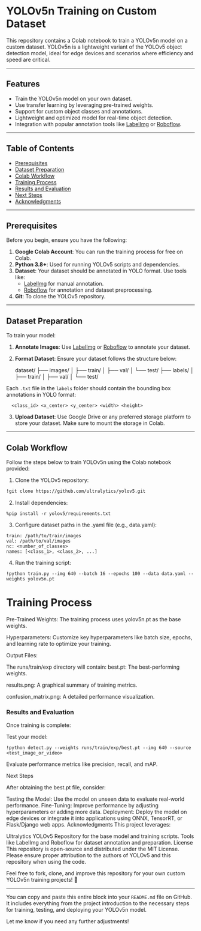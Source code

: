 # **YOLOv5n Training on Custom Dataset**

This repository contains a Colab notebook to train a YOLOv5n model on a custom dataset. YOLOv5n is a lightweight variant of the YOLOv5 object detection model, ideal for edge devices and scenarios where efficiency and speed are critical.

---

## **Features**
- Train the YOLOv5n model on your own dataset.
- Use transfer learning by leveraging pre-trained weights.
- Support for custom object classes and annotations.
- Lightweight and optimized model for real-time object detection.
- Integration with popular annotation tools like [LabelImg](https://github.com/heartexlabs/labelImg) or [Roboflow](https://roboflow.com/).

---

## **Table of Contents**
- [Prerequisites](#prerequisites)
- [Dataset Preparation](#dataset-preparation)
- [Colab Workflow](#colab-workflow)
- [Training Process](#training-process)
- [Results and Evaluation](#results-and-evaluation)
- [Next Steps](#next-steps)
- [Acknowledgments](#acknowledgments)

---

## **Prerequisites**
Before you begin, ensure you have the following:
1. **Google Colab Account**: You can run the training process for free on Colab.
2. **Python 3.8+**: Used for running YOLOv5 scripts and dependencies.
3. **Dataset**: Your dataset should be annotated in YOLO format. Use tools like:
   - [LabelImg](https://github.com/heartexlabs/labelImg) for manual annotation.
   - [Roboflow](https://roboflow.com/) for annotation and dataset preprocessing.
4. **Git**: To clone the YOLOv5 repository.

---

## **Dataset Preparation**
To train your model:
1. **Annotate Images**: Use [LabelImg](https://github.com/heartexlabs/labelImg) or [Roboflow](https://roboflow.com/) to annotate your dataset.
2. **Format Dataset**: Ensure your dataset follows the structure below:

   dataset/
   ├── images/
   │ ├── train/
   │ ├── val/
   │ └── test/
   ├── labels/
   │ ├── train/
   │ ├── val/
   │ └── test/

Each `.txt` file in the `labels` folder should contain the bounding box annotations in YOLO format:

      <class_id> <x_center> <y_center> <width> <height>

3. **Upload Dataset**: Use Google Drive or any preferred storage platform to store your dataset. Make sure to mount the storage in Colab.

---

## **Colab Workflow**
Follow the steps below to train YOLOv5n using the Colab notebook provided:
1. Clone the YOLOv5 repository:
```bash
!git clone https://github.com/ultralytics/yolov5.git
```
2. Install dependencies:
```
%pip install -r yolov5/requirements.txt
```
3. Configure dataset paths in the .yaml file (e.g., data.yaml):
```
train: /path/to/train/images
val: /path/to/val/images
nc: <number_of_classes>
names: [<class_1>, <class_2>, ...]
```
4. Run the training script:
```
!python train.py --img 640 --batch 16 --epochs 100 --data data.yaml --weights yolov5n.pt
```

# Training Process
Pre-Trained Weights: The training process uses yolov5n.pt as the base weights.

Hyperparameters: Customize key hyperparameters like batch size, epochs, and learning rate to optimize your training.

Output Files:

The runs/train/exp directory will contain:
best.pt: The best-performing weights.

results.png: A graphical summary of training metrics.

confusion_matrix.png: A detailed performance visualization.

### Results and Evaluation
Once training is complete:

Test your model:
```
!python detect.py --weights runs/train/exp/best.pt --img 640 --source <test_image_or_video>
```
Evaluate performance metrics like precision, recall, and mAP.

Next Steps

After obtaining the best.pt file, consider:

Testing the Model: Use the model on unseen data to evaluate real-world performance.
Fine-Tuning: Improve performance by adjusting hyperparameters or adding more data.
Deployment: Deploy the model on edge devices or integrate it into applications using ONNX, TensorRT, or Flask/Django web apps.
Acknowledgments
This project leverages:

Ultralytics YOLOv5 Repository for the base model and training scripts.
Tools like LabelImg and Roboflow for dataset annotation and preparation.
License
This repository is open-source and distributed under the MIT License. Please ensure proper attribution to the authors of YOLOv5 and this repository when using the code.

Feel free to fork, clone, and improve this repository for your own custom YOLOv5n training projects! 🚀


---

You can copy and paste this entire block into your `README.md` file on GitHub. It includes everything from the project introduction to the necessary steps for training, testing, and deploying your YOLOv5n model.

Let me know if you need any further adjustments!

